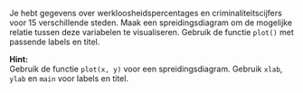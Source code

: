 Je hebt gegevens over werkloosheidspercentages en criminaliteitscijfers voor 15 verschillende steden. Maak een spreidingsdiagram om de mogelijke relatie tussen deze variabelen te visualiseren. Gebruik de functie `plot()` met passende labels en titel.

**Hint:**  
Gebruik de functie `plot(x, y)` voor een spreidingsdiagram. Gebruik `xlab`, `ylab` en `main` voor labels en titel.
